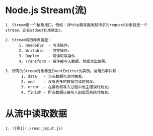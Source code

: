 Node.js Stream(流)
===
	1. Stream是一个抽象接口。例如：对http服务器发起请求的request对象就是一个stream，还有stdout标准输出）。

	2. Stream有四种流类型：
	      1. Readable  - 可读操作。
	      2. Writable  - 可写操作。
	      3. Duplex    - 可读可写操作.
	      4. Transform - 操作被写入数据，然后读出结果。

	3. 所有的Stream对象都是EventEmitter的实例。常用的事件有：
	       1. data   - 当有数据可读时触发。
	       2. end    - 没有更多的数据可读时触发。
	       3. error  - 在接收和写入过程中发生错误时触发。
	       4. finish - 所有数据已被写入到底层系统时触发。

从流中读取数据
===
	1. ![例1](./read_input.js)

